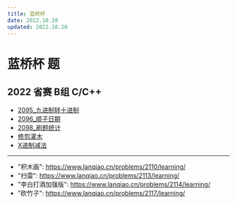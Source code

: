 ```yaml
---
title: 蓝桥杯
date: 2022.10.20
updated: 2022.10.20
---
```


# 蓝桥杯 题

## 2022 省赛 B组 C/C++

- [2095_九进制转十进制](2095_九进制转十进制.md)
- [2096_顺子日期](2096_顺子日期.md)
- [2098_刷题统计](2098_刷题统计.md)
- [修剪灌木](2107_修剪灌木.md)
- [X进制减法](2108_X进制减法.md)

---

- "积木画": https://www.lanqiao.cn/problems/2110/learning/
- "扫雷": https://www.lanqiao.cn/problems/2113/learning/
- "李白打酒加强版": https://www.lanqiao.cn/problems/2114/learning/
- "砍竹子": https://www.lanqiao.cn/problems/2117/learning/

